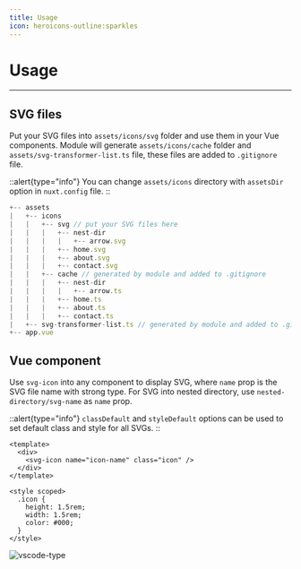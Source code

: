 ```yaml
---
title: Usage
icon: heroicons-outline:sparkles
---
```


# Usage

---

## SVG files

Put your SVG files into `assets/icons/svg` folder and use them in your Vue components. Module will generate `assets/icons/cache` folder and `assets/svg-transformer-list.ts` file, these files are added to `.gitignore` file.

::alert{type="info"}
You can change `assets/icons` directory with `assetsDir` option in `nuxt.config` file.
::

```js
+-- assets
|   +-- icons
|   |   +-- svg // put your SVG files here
|   |   |   +-- nest-dir
|   |   |   |   +-- arrow.svg
|   |   |   +-- home.svg
|   |   |   +-- about.svg
|   |   |   +-- contact.svg
|   |   +-- cache // generated by module and added to .gitignore
|   |   |   +-- nest-dir
|   |   |   |   +-- arrow.ts
|   |   |   +-- home.ts
|   |   |   +-- about.ts
|   |   |   +-- contact.ts
|   +-- svg-transformer-list.ts // generated by module and added to .gitignore
+-- app.vue
```

## Vue component

Use `svg-icon` into any component to display SVG, where `name` prop is the SVG file name with strong type. For SVG into nested directory, use `nested-directory/svg-name` as `name` prop.

::alert{type="info"}
`classDefault` and `styleDefault` options can be used to set default class and style for all SVGs.
::

```vue [components/SvgIcon.vue]
<template>
  <div>
    <svg-icon name="icon-name" class="icon" />
  </div>
</template>

<style scoped>
  .icon {
    height: 1.5rem;
    width: 1.5rem;
    color: #000;
  }
</style>
```

![vscode-type](/vscode-type.webp)
